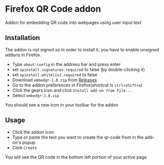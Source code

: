 # Firefox QR Code addon
Addon for embedding QR code into webpages using user input text


## Installation
The addon is not signed so in order to install it, you have to enable unsigned addons in Firefox. 
- Type `about:config` in the address bar and press enter
- set `xpinstall.signatures.required` to false (by double-clicking it)
- set `xpinstall.whitelist.required` to false
- Download `embedqr-1.0.zip` from [Releases](https://github.com/aniquetahir/qrcode_firefox_addon/releases)
- Go to the addon preferences in Firefox(shortcut is `ctrl+shift+a`)
- Click the gears icon and click `Install add-on from File...`
- Select `embedqr-1.0.zip`

You should see a new icon in your toolbar for the addon

## Usage
- Click the addon icon
- Type or paste the text you want to create the qr-code from in the add-on's popup
- Click `Create`

You will see the QR code in the bottom left portion of your active page
